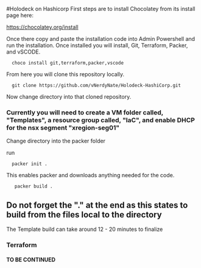 #Holodeck on Hashicorp
First steps are to install Chocolatey from its install page here:

https://chocolatey.org/install

Once there copy and paste the installation code into Admin Powershell and run the installation. Once installed you will install, Git, Terraform, Packer, and vSCODE. 

      choco install git,terraform,packer,vscode

From here you will clone this repository locally.

      git clone https://github.com/vNerdyNate/Holodeck-HashiCorp.git

Now change directory into that cloned repository.

### Currently you will need to create a VM folder called, "Templates", a resource group called, "IaC", and enable DHCP for the nsx segment "xregion-seg01" ###

Change directory into the packer folder

run 

      packer init .

This enables packer and downloads anything needed for the code.

       packer build .

## Do not forget the "." at the end as this states to build from the files local to the directory ##

The Template build can take around 12 - 20 minutes to finalize

### Terraform ###

#### TO BE CONTINUED ###
